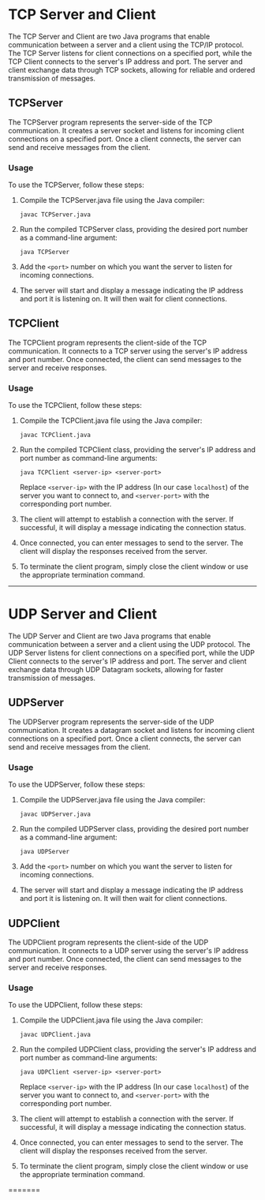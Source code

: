 

# TCP Server and Client

The TCP Server and Client are two Java programs that enable communication between a server and a client using the TCP/IP protocol. The TCP Server listens for client connections on a specified port, while the TCP Client connects to the server's IP address and port. The server and client exchange data through TCP sockets, allowing for reliable and ordered transmission of messages.

## TCPServer

The TCPServer program represents the server-side of the TCP communication. It creates a server socket and listens for incoming client connections on a specified port. Once a client connects, the server can send and receive messages from the client.

### Usage

To use the TCPServer, follow these steps:

1. Compile the TCPServer.java file using the Java compiler:

   ```
   javac TCPServer.java
   ```

2. Run the compiled TCPServer class, providing the desired port number as a command-line argument:

   ```
   java TCPServer 
   ```

3. Add the `<port>` number on which you want the server to listen for incoming connections.

4. The server will start and display a message indicating the IP address and port it is listening on. It will then wait for client connections.


## TCPClient

The TCPClient program represents the client-side of the TCP communication. It connects to a TCP server using the server's IP address and port number. Once connected, the client can send messages to the server and receive responses.

### Usage

To use the TCPClient, follow these steps:

1. Compile the TCPClient.java file using the Java compiler:

   ```
   javac TCPClient.java
   ```

2. Run the compiled TCPClient class, providing the server's IP address and port number as command-line arguments:

   ```
   java TCPClient <server-ip> <server-port>
   ```

   Replace `<server-ip>` with the IP address (In our case `localhost`) of the server you want to connect to, and `<server-port>` with the corresponding port number.

3. The client will attempt to establish a connection with the server. If successful, it will display a message indicating the connection status.

4. Once connected, you can enter messages to send to the server. The client will display the responses received from the server.

5. To terminate the client program, simply close the client window or use the appropriate termination command.

-------

# UDP Server and Client

The UDP Server and Client are two Java programs that enable communication between a server and a client using the UDP protocol. The UDP Server listens for client connections on a specified port, while the UDP Client connects to the server's IP address and port. The server and client exchange data through UDP Datagram sockets, allowing for faster transmission of messages.

## UDPServer

The UDPServer program represents the server-side of the UDP communication. It creates a datagram socket and listens for incoming client connections on a specified port. Once a client connects, the server can send and receive messages from the client.

### Usage

To use the UDPServer, follow these steps:

1. Compile the UDPServer.java file using the Java compiler:

   ```
   javac UDPServer.java
   ```

2. Run the compiled UDPServer class, providing the desired port number as a command-line argument:

   ```
   java UDPServer 
   ```

3. Add the `<port>` number on which you want the server to listen for incoming connections.

4. The server will start and display a message indicating the IP address and port it is listening on. It will then wait for client connections.


## UDPClient

The UDPClient program represents the client-side of the UDP communication. It connects to a UDP server using the server's IP address and port number. Once connected, the client can send messages to the server and receive responses.

### Usage

To use the UDPClient, follow these steps:

1. Compile the UDPClient.java file using the Java compiler:

   ```
   javac UDPClient.java
   ```

2. Run the compiled UDPClient class, providing the server's IP address and port number as command-line arguments:

   ```
   java UDPClient <server-ip> <server-port>
   ```

   Replace `<server-ip>` with the IP address (In our case `localhost`) of the server you want to connect to, and `<server-port>` with the corresponding port number.

3. The client will attempt to establish a connection with the server. If successful, it will display a message indicating the connection status.

4. Once connected, you can enter messages to send to the server. The client will display the responses received from the server.

5. To terminate the client program, simply close the client window or use the appropriate termination command.


=======

